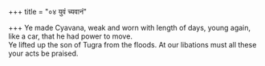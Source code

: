 +++
title = "०४ युवं च्यवानं"

+++
Ye made Cyavana, weak and worn with length of days, young again, like a car, that he had power to move.  
     Ye lifted up the son of Tugra from the floods. At our libations must all these your acts be praised.